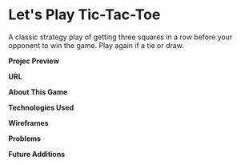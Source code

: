 # Let's Play Tic-Tac-Toe

A classic strategy play of getting three squares in a row before your opponent to win the game. Play again if a tie or draw.

**Projec Preview**

**URL**

**About This Game**

**Technologies Used**

**Wireframes**

**Problems**

**Future Additions**
